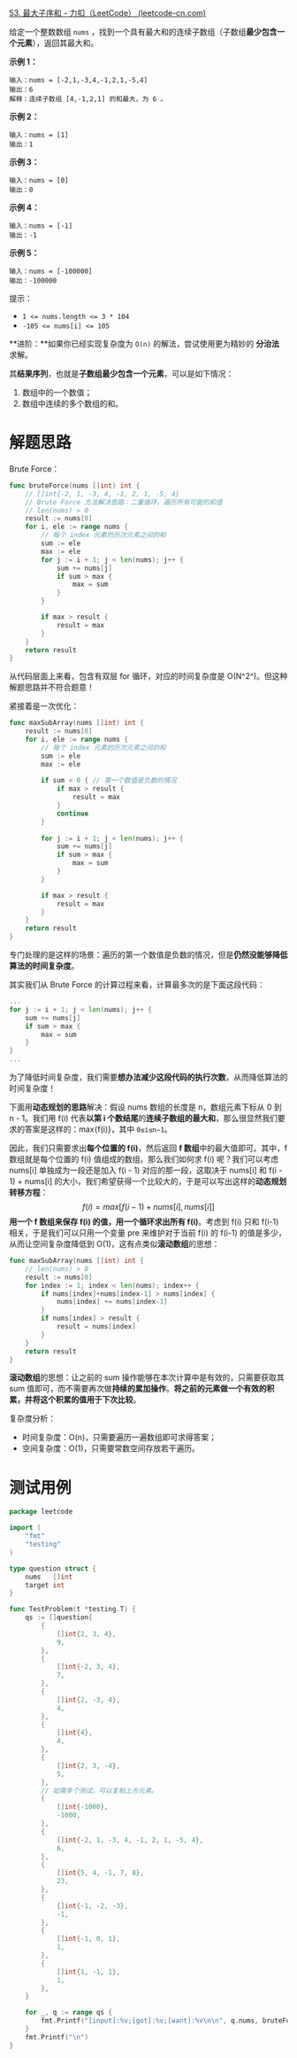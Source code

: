 [53. 最大子序和 - 力扣（LeetCode） (leetcode-cn.com)](https://leetcode-cn.com/problems/maximum-subarray/)

给定一个整数数组 `nums` ，找到一个具有最大和的连续子数组（子数组**最少包含一个元素**），返回其最大和。

**示例 1：**

```
输入：nums = [-2,1,-3,4,-1,2,1,-5,4]
输出：6
解释：连续子数组 [4,-1,2,1] 的和最大，为 6 。
```

**示例 2：**

```
输入：nums = [1]
输出：1
```

**示例 3：**

```
输入：nums = [0]
输出：0
```

**示例 4：**

```
输入：nums = [-1]
输出：-1
```

**示例 5：**

```
输入：nums = [-100000]
输出：-100000
```

提示：

- `1 <= nums.length <= 3 * 104`
- `-105 <= nums[i] <= 105`

**进阶：**如果你已经实现复杂度为 `O(n)` 的解法，尝试使用更为精妙的 **分治法** 求解。

其**结果序列**，也就是**子数组最少包含一个元素**，可以是如下情况：

1. 数组中的一个数值；
2. 数组中连续的多个数组的和。

# 解题思路

Brute Force：

~~~go
func bruteForce(nums []int) int {
	// []int{-2, 1, -3, 4, -1, 2, 1, -5, 4}
	// Brute Force 方法解决思路：二重循环，遍历所有可能的和值
	// len(nums) > 0
	result := nums[0]
	for i, ele := range nums {
		// 每个 index 元素的历次元素之间的和
		sum := ele
		max := ele
		for j := i + 1; j < len(nums); j++ {
			sum += nums[j]
			if sum > max {
				max = sum
			}
		}

		if max > result {
			result = max
		}
	}
	return result
}
~~~

从代码层面上来看，包含有双层 for 循环，对应的时间复杂度是 O(N^2^)。但这种解题思路并不符合题意！

紧接着是一次优化：

~~~go
func maxSubArray(nums []int) int {
	result := nums[0]
	for i, ele := range nums {
		// 每个 index 元素的历次元素之间的和
		sum := ele
		max := ele
        
		if sum < 0 { // 第一个数值是负数的情况
			if max > result {
				result = max
			}
			continue
		}
		
        for j := i + 1; j < len(nums); j++ {
			sum += nums[j]
			if sum > max {
				max = sum
			}
		}

		if max > result {
			result = max
		}
	}
	return result
}
~~~

专门处理的是这样的场景：遍历的第一个数值是负数的情况，但是**仍然没能够降低算法的时间复杂度**。

其实我们从 Brute Force 的计算过程来看，计算最多次的是下面这段代码：

~~~go
...
for j := i + 1; j < len(nums); j++ {
    sum += nums[j]
    if sum > max {
        max = sum
    }
}
...
~~~

为了降低时间复杂度，我们需要**想办法减少这段代码的执行次数**，从而降低算法的时间复杂度！

下面用**动态规划的思路**解决：假设 nums 数组的长度是 n，数组元素下标从 0 到 n - 1。我们用 f(i) 代表**以第 i 个数结尾**的**连续子数组的最大和**，那么很显然我们要求的答案是这样的：max{f(i)}，其中 `0≤i≤n−1`。

因此，我们只需要求出**每个位置的 f(i)**，然后返回 **f 数组**中的最大值即可。其中，f 数组就是每个位置的 f(i) 值组成的数组。那么我们如何求 f(i) 呢？我们可以考虑 nums[i] 单独成为一段还是加入 f(i - 1) 对应的那一段，这取决于 nums[i] 和 f(i - 1) + nums[i] 的大小，我们希望获得一个比较大的，于是可以写出这样的**动态规划转移方程**：
$$
f(i) = max[f(i - 1) + nums[i], nums[i]]
$$
**用一个 f 数组来保存 f(i) 的值，用一个循环求出所有 f(i)**。考虑到 f(i) 只和 f(i-1) 相关，于是我们可以只用一个变量 pre 来维护对于当前 f(i) 的 f(i-1) 的值是多少，从而让空间复杂度降低到 O(1)，这有点类似**滚动数组**的思想：

~~~go
func maxSubArray(nums []int) int {
	// len(nums) > 0
	result := nums[0]
	for index := 1; index < len(nums); index++ {
		if nums[index]+nums[index-1] > nums[index] {
			nums[index] += nums[index-1]
		}
		if nums[index] > result {
			result = nums[index]
		}
	}
	return result
}
~~~

**滚动数组**的思想：让之前的 sum 操作能够在本次计算中是有效的，只需要获取其 sum 值即可，而不需要再次做**持续的累加操作**。**将之前的元素做一个有效的积累，并将这个积累的值用于下次比较**。

复杂度分析：

* 时间复杂度：O(n)，只需要遍历一遍数组即可求得答案；
* 空间复杂度：O(1)，只需要常数空间存放若干遍历。

# 测试用例

~~~go
package leetcode

import (
	"fmt"
	"testing"
)

type question struct {
	nums   []int
	target int
}

func TestProblem(t *testing.T) {
	qs := []question{
		{
			[]int{2, 3, 4},
			9,
		},
		{
			[]int{-2, 3, 4},
			7,
		},
		{
			[]int{2, -3, 4},
			4,
		},
		{
			[]int{4},
			4,
		},
		{
			[]int{2, 3, -4},
			5,
		},
		// 如需多个测试，可以复制上方元素。
		{
			[]int{-1000},
			-1000,
		},
		{
			[]int{-2, 1, -3, 4, -1, 2, 1, -5, 4},
			6,
		},
		{
			[]int{5, 4, -1, 7, 8},
			23,
		},
        {
			[]int{-1, -2, -3},
			-1,
		},
		{
			[]int{-1, 0, 1},
			1,
		},
		{
			[]int{1, -1, 1},
			1,
		},
	}

	for _, q := range qs {
		fmt.Printf("[input]:%v;[got]:%v;[want]:%v\n\n", q.nums, bruteForce(q.nums), q.target)
	}
	fmt.Printf("\n")
}
~~~

